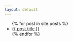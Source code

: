```yaml
---
layout: default
---
```


<div id="home">
  <ul class="posts">
    {% for post in site.posts %}
      <li>
        <a href="{{ site.baseurl }}{{ post.permalink }}">{{ post.title }}</a>
      </li>
    {% endfor %}
  </ul>
</div>

